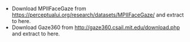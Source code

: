 - Download MPIIFaceGaze from https://perceptualui.org/research/datasets/MPIIFaceGaze/ and extract to here.
- Download Gaze360 from http://gaze360.csail.mit.edu/download.php and extract to here.